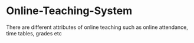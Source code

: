 # Online-Teaching-System
There are different attributes of online teaching such as online attendance, time tables, grades etc

